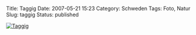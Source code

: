 Title: Taggig
Date: 2007-05-21 15:23
Category: Schweden
Tags: Foto, Natur
Slug: taggig
Status: published

[![Taggig](/pic/taggig_s.jpg "Taggig")](/pic/taggig_l.jpg)

